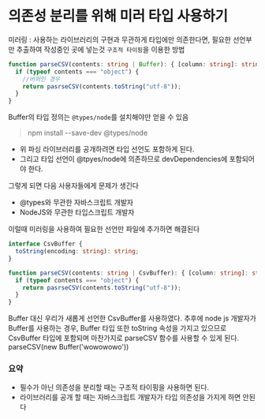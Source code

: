 # 의존성 분리를 위해 미러 타입 사용하기

미러링 : 사용하는 라이브러리의 구현과 무관하게 타입에만 의존한다면, 필요한 선언부만 추출하여 작성중인 곳에 넣는것 `구조적 타이핑`을 이용한 방법

```ts
function parseCSV(contents: string | Buffer): { [column: string]: string } {
  if (typeof contents === "object") {
    //버퍼인 경우
    return pasrseCSV(contents.toString("utf-8"));
  }
}
```

Buffer의 타입 정의는 `@types/node`를 설치해야만 얻을 수 있음

> npm install --save-dev @types/node

- 위 파싱 라이브러리를 공개하려면 타입 선언도 포함하게 된다.
- 그리고 타입 선언이 @tpyes/node에 의존하므로 devDependencies에 포함되어야 한다.

그렇게 되면 다음 사용자들에게 문제가 생긴다

- @types와 무관한 자바스크립트 개발자
- NodeJS와 무관한 타입스크립트 개발자

이럴때 미러링을 사용하여 필요한 선언만 파일에 추가하면 해결된다

```ts
interface CsvBuffer {
  toString(encoding: string): string;
}

function parseCSV(contents: string | CsvBuffer): { [column: string]: string } {
  if (typeof contents === "object") {
    return pasrseCSV(contents.toString("utf-8"));
  }
}
```

Buffer 대신 우리가 새롭게 선언한 CsvBuffer를 사용하였다.
추후에 node js 개발자가 Buffer를 사용하는 경우, Buffer 타입 또한 toString 속성을 가지고 있으므로 CsvBuffer 타입에 포함되며 마찬가지로 parseCSV 함수를 사용할 수 있게 된다.
parseCSV(new Buffer('wowowowo'))

### 요약

- 필수가 아닌 의존성을 분리할 때는 구조적 타이핑을 사용하면 된다.
- 라이브러리를 공개 할 때는 자바스크립트 개발자가 타입 의존성을 가지게 하면 안된다
